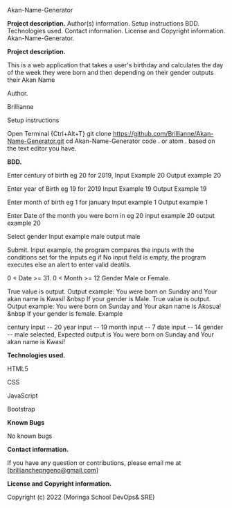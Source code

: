 Akan-Name-Generator

<b>Project description.</b>
Author(s) information.
Setup instructions 
BDD.
Technologies used.
Contact information.
License and Copyright information.
Akan-Name-Generator.

<b>Project description.</b>

This is a web application that takes a user's birthday and calculates the day of the week they were born and then depending on their gender outputs their Akan Name

Author.

Brillianne

Setup instructions

Open Terminal {Ctrl+Alt+T} git clone https://github.com/Brillianne/Akan-Name-Generator.git cd Akan-Name-Generator code . or atom . based on the text editor you have.

<b>BDD.</b>

Enter century of birth eg 20 for 2019, Input Example 20 Output example 20

Enter year of Birth eg 19 for 2019 Input Example 19 Output Example 19

Enter month of birth eg 1 for january Input example 1 Output example 1

Enter Date of the month you were born in eg 20 input example 20 output example 20

Select gender Input example male output male

Submit. Input example, the program compares the inputs with the conditions set for the inputs eg if No input field is empty, the program executes else an alert to enter valid deatils.

0 < Date >= 31. 0 < Month >= 12 Gender Male or Female.

True value is output. Output example: You were born on Sunday and Your akan name is Kwasi! &nbsp If your gender is Male. True value is output. Output example: You were born on Sunday and Your akan name is Akosua! &nbsp If your gender is female. Example

century input -- 20 year input -- 19 month input -- 7 date input -- 14 gender -- male selected, Expected output is You were born on Sunday and Your akan name is Kwasi!

<b>Technologies used.</b>

HTML5

CSS

JavaScript

Bootstrap

<b>Known Bugs</b>

No known bugs

<b>Contact information.</b>

If you have any question or contributions, please email me at [brillianchepngeno@gmail.com]

<b>License and Copyright information.</b>

Copyright (c) 2022 {Moringa School DevOps& SRE}